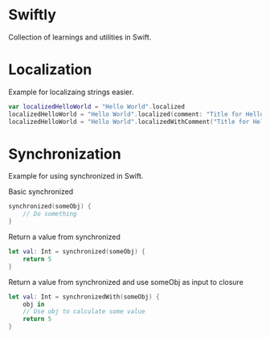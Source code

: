 Swiftly
=======

Collection of learnings and utilities in Swift.

# Localization
Example for localizaing strings easier.
```swift
var localizedHelloWorld = "Hello World".localized
localizedHelloWorld = "Hello World".localized(comment: "Title for Hello World")
localizedHelloWorld = "Hello World".localizedWithComment("Title for Hello World")
```

# Synchronization
Example for using synchronized in Swift.

Basic synchronized
```swift
synchronized(someObj) {
	// Do something
}
```

Return a value from synchronized
```swift
let val: Int = synchronized(someObj) {
	return 5
}
```

Return a value from synchronized and use someObj as input to closure
```swift
let val: Int = synchronizedWith(someObj) {
	obj in
	// Use obj to calculate some value
	return 5
}
```
